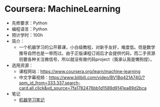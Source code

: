 # Coursera: MachineLearning
- 先修要求：Python
- 编程语言：Python
- 预计学时：100h
- 简介：
  - 一个机器学习的公开慕课，小白级教程，对新手友好，难度低。但是数学推导自然也是一带而过。由于正版课程订阅后才会提供代码，而二手资源则要各种关注微信号，所以就没有做代码project（我承认我是懒狗捏）。
- 选用资源：
  - 课程网站：https://www.coursera.org/learn/machine-learning
  - 中文字幕视频：https://www.bilibili.com/video/BV1Bq421A74G/?spm_id_from=333.337.search-card.all.click&vd_source=7fa1782476bb1d1589d9141ea89d2bca
- 笔记
  - [机器学习笔记](https://github.com/LBLBLBLB-XJTU/XJTU-CS-TryToRevive/blob/main/NotesByLiuBang/MachineLearningNotesForAndrewNg'sCourse.md)